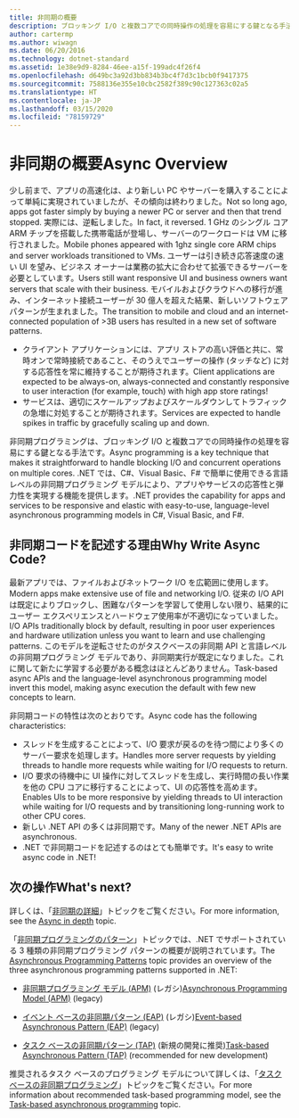 ```yaml
---
title: 非同期の概要
description: ブロッキング I/O と複数コアでの同時操作の処理を容易にする鍵となる手法である非同期プログラミングについて説明します。
author: cartermp
ms.author: wiwagn
ms.date: 06/20/2016
ms.technology: dotnet-standard
ms.assetid: 1e38e9d9-8284-46ee-a15f-199adc4f26f4
ms.openlocfilehash: d649bc3a92d3bb834b3bc4f7d3c1bcb0f9417375
ms.sourcegitcommit: 7588136e355e10cbc2582f389c90c127363c02a5
ms.translationtype: HT
ms.contentlocale: ja-JP
ms.lasthandoff: 03/15/2020
ms.locfileid: "78159729"
---
```

# <a name="async-overview"></a><span data-ttu-id="4ea32-103">非同期の概要</span><span class="sxs-lookup"><span data-stu-id="4ea32-103">Async Overview</span></span>

<span data-ttu-id="4ea32-104">少し前まで、アプリの高速化は、より新しい PC やサーバーを購入することによって単純に実現されていましたが、その傾向は終わりました。</span><span class="sxs-lookup"><span data-stu-id="4ea32-104">Not so long ago, apps got faster simply by buying a newer PC or server and then that trend stopped.</span></span> <span data-ttu-id="4ea32-105">実際には、逆転しました。</span><span class="sxs-lookup"><span data-stu-id="4ea32-105">In fact, it reversed.</span></span> <span data-ttu-id="4ea32-106">1 GHz のシングル コア ARM チップを搭載した携帯電話が登場し、サーバーのワークロードは VM に移行されました。</span><span class="sxs-lookup"><span data-stu-id="4ea32-106">Mobile phones appeared with 1ghz single core ARM chips and server workloads transitioned to VMs.</span></span> <span data-ttu-id="4ea32-107">ユーザーは引き続き応答速度の速い UI を望み、ビジネス オーナーは業務の拡大に合わせて拡張できるサーバーを必要としています。</span><span class="sxs-lookup"><span data-stu-id="4ea32-107">Users still want responsive UI and business owners want servers that scale with their business.</span></span> <span data-ttu-id="4ea32-108">モバイルおよびクラウドへの移行が進み、インターネット接続ユーザーが 30 億人を超えた結果、新しいソフトウェア パターンが生まれました。</span><span class="sxs-lookup"><span data-stu-id="4ea32-108">The transition to mobile and cloud and an internet-connected population of >3B users has resulted in a new set of software patterns.</span></span>

- <span data-ttu-id="4ea32-109">クライアント アプリケーションには、アプリ ストアの高い評価と共に、常時オンで常時接続であること、そのうえでユーザーの操作 (タッチなど) に対する応答性を常に維持することが期待されます。</span><span class="sxs-lookup"><span data-stu-id="4ea32-109">Client applications are expected to be always-on, always-connected and constantly responsive to user interaction (for example, touch) with high app store ratings!</span></span>
- <span data-ttu-id="4ea32-110">サービスは、適切にスケールアップおよびスケールダウンしてトラフィックの急増に対処することが期待されます。</span><span class="sxs-lookup"><span data-stu-id="4ea32-110">Services are expected to handle spikes in traffic by gracefully scaling up and down.</span></span>

<span data-ttu-id="4ea32-111">非同期プログラミングは、ブロッキング I/O と複数コアでの同時操作の処理を容易にする鍵となる手法です。</span><span class="sxs-lookup"><span data-stu-id="4ea32-111">Async programming is a key technique that makes it straightforward to handle blocking I/O and concurrent operations on multiple cores.</span></span> <span data-ttu-id="4ea32-112">.NET では、C#、Visual Basic、F# で簡単に使用できる言語レベルの非同期プログラミング モデルにより、アプリやサービスの応答性と弾力性を実現する機能を提供します。</span><span class="sxs-lookup"><span data-stu-id="4ea32-112">.NET provides the capability for apps and services to be responsive and elastic with easy-to-use, language-level asynchronous programming models in C#, Visual Basic, and F#.</span></span>

## <a name="why-write-async-code"></a><span data-ttu-id="4ea32-113">非同期コードを記述する理由</span><span class="sxs-lookup"><span data-stu-id="4ea32-113">Why Write Async Code?</span></span>

<span data-ttu-id="4ea32-114">最新アプリでは、ファイルおよびネットワーク I/O を広範囲に使用します。</span><span class="sxs-lookup"><span data-stu-id="4ea32-114">Modern apps make extensive use of file and networking I/O.</span></span> <span data-ttu-id="4ea32-115">従来の I/O API は既定によりブロックし、困難なパターンを学習して使用しない限り、結果的にユーザー エクスペリエンスとハードウェア使用率が不適切になっていました。</span><span class="sxs-lookup"><span data-stu-id="4ea32-115">I/O APIs traditionally block by default, resulting in poor user experiences and hardware utilization unless you want to learn and use challenging patterns.</span></span> <span data-ttu-id="4ea32-116">このモデルを逆転させたのがタスクベースの非同期 API と言語レベルの非同期プログラミング モデルであり、非同期実行が既定になりました。これに関して新たに学習する必要がある概念はほとんどありません。</span><span class="sxs-lookup"><span data-stu-id="4ea32-116">Task-based async APIs and the language-level asynchronous programming model invert this model, making async execution the default with few new concepts to learn.</span></span>

<span data-ttu-id="4ea32-117">非同期コードの特性は次のとおりです。</span><span class="sxs-lookup"><span data-stu-id="4ea32-117">Async code has the following characteristics:</span></span>

- <span data-ttu-id="4ea32-118">スレッドを生成することによって、I/O 要求が戻るのを待つ間により多くのサーバー要求を処理します。</span><span class="sxs-lookup"><span data-stu-id="4ea32-118">Handles more server requests by yielding threads to handle more requests while waiting for I/O requests to return.</span></span>
- <span data-ttu-id="4ea32-119">I/O 要求の待機中に UI 操作に対してスレッドを生成し、実行時間の長い作業を他の CPU コアに移行することによって、UI の応答性を高めます。</span><span class="sxs-lookup"><span data-stu-id="4ea32-119">Enables UIs to be more responsive by yielding threads to UI interaction while waiting for I/O requests and by transitioning long-running work to other CPU cores.</span></span>
- <span data-ttu-id="4ea32-120">新しい .NET API の多くは非同期です。</span><span class="sxs-lookup"><span data-stu-id="4ea32-120">Many of the newer .NET APIs are asynchronous.</span></span>
- <span data-ttu-id="4ea32-121">.NET で非同期コードを記述するのはとても簡単です。</span><span class="sxs-lookup"><span data-stu-id="4ea32-121">It's easy to write async code in .NET!</span></span>

## <a name="whats-next"></a><span data-ttu-id="4ea32-122">次の操作</span><span class="sxs-lookup"><span data-stu-id="4ea32-122">What's next?</span></span>

<span data-ttu-id="4ea32-123">詳しくは、「[非同期の詳細](async-in-depth.md)」トピックをご覧ください。</span><span class="sxs-lookup"><span data-stu-id="4ea32-123">For more information, see the [Async in depth](async-in-depth.md) topic.</span></span>

<span data-ttu-id="4ea32-124">「[非同期プログラミングのパターン](asynchronous-programming-patterns/index.md)」トピックでは、.NET でサポートされている 3 種類の非同期プログラミング パターンの概要が説明されています。</span><span class="sxs-lookup"><span data-stu-id="4ea32-124">The [Asynchronous Programming Patterns](asynchronous-programming-patterns/index.md) topic provides an overview of the three asynchronous programming patterns supported in .NET:</span></span>  
  
- <span data-ttu-id="4ea32-125">[非同期プログラミング モデル (APM)](asynchronous-programming-patterns/asynchronous-programming-model-apm.md) (レガシ)</span><span class="sxs-lookup"><span data-stu-id="4ea32-125">[Asynchronous Programming Model (APM)](asynchronous-programming-patterns/asynchronous-programming-model-apm.md) (legacy)</span></span>  
  
- <span data-ttu-id="4ea32-126">[イベント ベースの非同期パターン (EAP)](asynchronous-programming-patterns/event-based-asynchronous-pattern-eap.md) (レガシ)</span><span class="sxs-lookup"><span data-stu-id="4ea32-126">[Event-based Asynchronous Pattern (EAP)](asynchronous-programming-patterns/event-based-asynchronous-pattern-eap.md) (legacy)</span></span>  
  
- <span data-ttu-id="4ea32-127">[タスク ベースの非同期パターン (TAP)](asynchronous-programming-patterns/task-based-asynchronous-pattern-tap.md) (新規の開発に推奨)</span><span class="sxs-lookup"><span data-stu-id="4ea32-127">[Task-based Asynchronous Pattern (TAP)](asynchronous-programming-patterns/task-based-asynchronous-pattern-tap.md) (recommended for new development)</span></span>  

<span data-ttu-id="4ea32-128">推奨されるタスク ベースのプログラミング モデルについて詳しくは、「[タスク ベースの非同期プログラミング](parallel-programming/task-based-asynchronous-programming.md)」トピックをご覧ください。</span><span class="sxs-lookup"><span data-stu-id="4ea32-128">For more information about recommended task-based programming model, see the [Task-based asynchronous programming](parallel-programming/task-based-asynchronous-programming.md) topic.</span></span>
